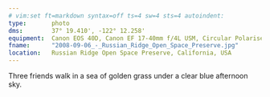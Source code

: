 ```yaml
---
# vim:set ft=markdown syntax=off ts=4 sw=4 sts=4 autoindent:
type:       photo
dms:        37° 19.410', -122° 12.258'
equipment:  Canon EOS 40D, Canon EF 17-40mm f/4L USM, Circular Polariser
fname:      "2008-09-06_-_Russian_Ridge_Open_Space_Preserve.jpg"
location:   Russian Ridge Open Space Preserve, California, USA
---
```


Three friends walk in a sea of golden grass under a clear blue afternoon sky.
